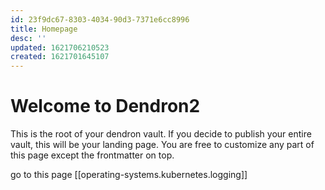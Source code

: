 ```yaml
---
id: 23f9dc67-8303-4034-90d3-7371e6cc8996
title: Homepage
desc: ''
updated: 1621706210523
created: 1621701645107
---
```

# Welcome to Dendron2 

This is the root of your dendron vault. If you decide to publish your entire vault, this will be your landing page. You are free to customize any part of this page except the frontmatter on top. 

go to this page [[operating-systems.kubernetes.logging]]